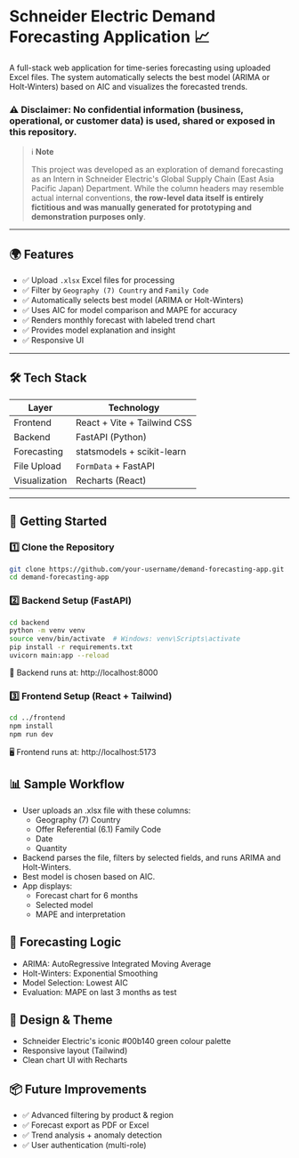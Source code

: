# Schneider Electric Demand Forecasting Application 📈

A full-stack web application for time-series forecasting using uploaded Excel files. The system automatically selects the best model (ARIMA or Holt-Winters) based on AIC and visualizes the forecasted trends.

### ⚠️ Disclaimer: No confidential information (business, operational, or customer data) is used, shared or exposed in this repository.

> ℹ️ **Note**
>
> This project was developed as an exploration of demand forecasting as an Intern in Schneider Electric's Global Supply Chain (East Asia Pacific Japan) Department. While the column headers may resemble actual internal conventions, **the row-level data itself is entirely fictitious and was manually generated for prototyping and demonstration purposes only**.

---

## 🌍 Features

- ✅ Upload `.xlsx` Excel files for processing
- ✅ Filter by `Geography (7) Country` and `Family Code`
- ✅ Automatically selects best model (ARIMA or Holt-Winters)
- ✅ Uses AIC for model comparison and MAPE for accuracy
- ✅ Renders monthly forecast with labeled trend chart
- ✅ Provides model explanation and insight
- ✅ Responsive UI

---

## 🛠️ Tech Stack

| Layer        | Technology                 |
|--------------|----------------------------|
| Frontend     | React + Vite + Tailwind CSS|
| Backend      | FastAPI (Python)           |
| Forecasting  | statsmodels + scikit-learn |
| File Upload  | `FormData` + FastAPI       |
| Visualization| Recharts (React)           |

---

## 🧪 Getting Started

### 1️⃣ Clone the Repository

```bash
git clone https://github.com/your-username/demand-forecasting-app.git
cd demand-forecasting-app
```

### 2️⃣ Backend Setup (FastAPI) 
``` bash
cd backend
python -m venv venv
source venv/bin/activate  # Windows: venv\Scripts\activate
pip install -r requirements.txt
uvicorn main:app --reload
```
🔗 Backend runs at: http://localhost:8000

### 3️⃣ Frontend Setup (React + Tailwind)
``` bash
cd ../frontend
npm install
npm run dev
```
🖥️ Frontend runs at: http://localhost:5173

## 📊 Sample Workflow
- User uploads an .xlsx file with these columns:
  - Geography (7) Country
  - Offer Referential (6.1) Family Code
  - Date
  - Quantity
- Backend parses the file, filters by selected fields, and runs ARIMA and Holt-Winters.
- Best model is chosen based on AIC.
- App displays:
  - Forecast chart for 6 months
  - Selected model
  - MAPE and interpretation

## 🧠 Forecasting Logic
- ARIMA: AutoRegressive Integrated Moving Average
- Holt-Winters: Exponential Smoothing
- Model Selection: Lowest AIC
- Evaluation: MAPE on last 3 months as test

## 🎨 Design & Theme
- Schneider Electric's iconic #00b140 green colour palette
- Responsive layout (Tailwind)
- Clean chart UI with Recharts

## 📦 Future Improvements
- ✅ Advanced filtering by product & region
- ✅ Forecast export as PDF or Excel
- ✅ Trend analysis + anomaly detection
- ✅ User authentication (multi-role)

